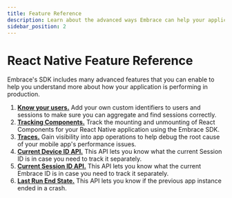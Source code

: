 ```yaml
---
title: Feature Reference
description: Learn about the advanced ways Embrace can help your application
sidebar_position: 2
---
```


# React Native Feature Reference

Embrace's SDK includes many advanced features that you can enable to help you understand more about
how your application is performing in production.

1. [**Know your users.**](/react-native/features/identify-users/) Add your own custom identifiers to users and sessions to make sure you can aggregate and find sessions correctly.
2. [**Tracking Components.**](/react-native/features/tracking-components/) Track the mounting and unmounting of React Components for your React Native application using the Embrace SDK.
3. [**Traces.**](/react-native/features/traces/) Gain visibility into app operations to help debug the root cause of your mobile app's performance issues.
4. [**Current Device ID API.**](/react-native/features/current-device-id-api) This API lets you know what the current Session ID is in case you need to track it separately.
5. [**Current Session ID API.**](/react-native/features/current-session-id-api) This API lets you know what the current Embrace ID is in case you need to track it separately.
6. [**Last Run End State.**](/react-native/features/last-run-end-state) This API lets you know if the previous app instance ended in a crash.
